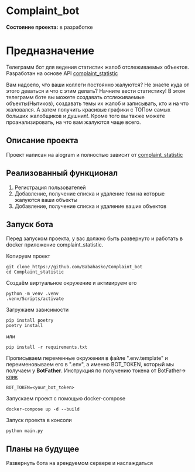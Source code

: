 # Complaint_bot
**Состояние проекта:** в разработке

# Предназначение
Телеграмм бот для ведения статистик жалоб отслеживаемых объектов.
Разработан на основе API [complaint_statistic](https://github.com/Babahasko/complaint_statistic)

Вам надоело, что ваши коллеги постоянно жалуются? Не знаете куда
от этого деваться и что с этим делать? Начните вести статистику!
В этом телеграмм боте вы можете создавать отслеживаемые объекты(Нытиков),
создавать темы их жалоб и записывать, кто и на что жаловался.
А затем получить красивые графики с ТОПом самых больших жалобщиков и душнил!.
Кроме того вы также можете проанализировать, на что вам жалуются чаще всего.

## Описание проекта
Проект написан на aiogram и полностью зависит от [complaint_statistic](https://github.com/Babahasko/complaint_statistic)

## Реализованный функционал
1. Регистрация пользователей
2. Добавление, получение списка и удаление тем на которые жалуются ваши объекты
2. Добавление, получение списка и удаление ваших объектов


## Запуск бота
Перед запуском проекта, у вас должно быть развернуто и работать в docker приложение complaint_statistic.

Копируем проект
```shell
git clone https://github.com/Babahasko/Complaint_bot
cd Сomplaint_statistic
```

Создаём виртуальное окружение и активируем его
```shell
python -m venv .venv
.venv/Scripts/activate
```

Загружаем зависимости
```shell
pip install poetry
poetry install
```
или
```shell
pip install -r requirements.txt
```

Прописываем переменные окружения в файле ".env.template" и переименовываем его в ".env",
а именно BOT_TOKEN, который мы получаем у **BotFather**. Инструкция по получению токена от BotFather-> [клик](https://core.telegram.org/bots/tutorial#registering-the-bot)
```
BOT_TOKEN=<your_bot_token>
```
Запускаем проект с помощью docker-compose
```shell
docker-compose up -d --build
```
Запуск проекта в консоли
```shell
python main.py
```

## Планы на будущее
Развернуть бота на арендуемом сервере и наслаждаться